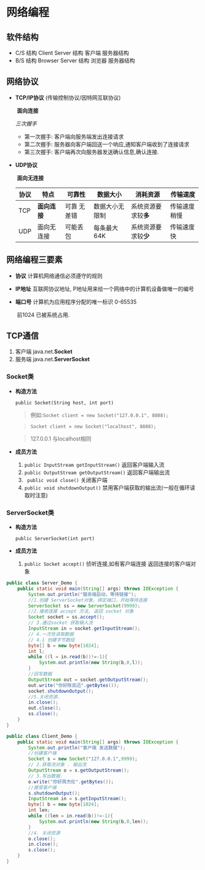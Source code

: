 # 网络编程

## 软件结构

* C/S  结构    Client Server 结构  客户端 服务器结构
* B/S  结构    Browser Server 结构  浏览器 服务器结构

## 网络协议

* **TCP/IP协议**  (传输控制协议/因特网互联协议)

  ​     **面向连接**   

  *三次握手* 

  * 第一次握手: 客户端向服务端发出连接请求
  * 第二次握手: 服务器向客户端回送一个响应,通知客户端收到了连接请求
  * 第三次握手: 客户端再次向服务器发送确认信息,确认连接.

* **UDP协议** 

  ​	**面向无连接** 

  | 协议   | 特点       | 可靠性    | 数据大小    | 消耗资源         | 传输速度   |
  | ---- | -------- | ------ | ------- | ------------ | ------ |
  | TCP  | **面向连接** | 可靠 无差错 | 数据大小无限制 | 系统资源要求较**多** | 传输速度稍慢 |
  | UDP  | 面向无连接    | 可能丢包   | 每条最大64K | 系统资源要求较**少** | 传输速度快  |



## 网络编程三要素

* **协议**   计算机网络通信必须遵守的规则

* **IP地址**   互联网协议地址,  P地址用来给一个网络中的计算机设备做唯一的编号

* **端口号**    计算机为应用程序分配的唯一标识 0-65535

  ​			前1024 已被系统占用.


## TCP通信

1. 客户端 java.net.**Socket**
2. 服务端 java.net.**ServerSocket**

### Socket类

* **构造方法**

  `public Socket(String host, int port)`

  > 例如:`Socket client = new Socket("127.0.0.1", 8888);` 

  > `Socket client = new Socket("localhost", 8888);` 

  > 127.0.0.1 与localhost相同

* **成员方法**

  1. `public InputStream getInputStream()`  返回客户端输入流
  2. `public OutputStream getOutputStream()` 返回客户端输出流
  3. ` public void close()` 关闭客户端
  4. `public void shutdownOutput()` 禁用客户端获取的输出流(一般在循环读取时注意)

### ServerSocket类

* **构造方法** 

  `public ServerSocket(int port)` 

* **成员方法** 

  1. `public Socket accept()` 侦听连接,如有客户端连接 返回连接的客户端对象

```java
public class Server_Demo {
    public static void main(String[] args) throws IOException {
        System.out.println("服务端启动，等待链接");
        //1.创建 ServerSocket对象，绑定端口，开始等待连接
        ServerSocket ss = new ServerSocket(9999);
        //2.接收连接 accept 方法, 返回 socket 对象
        Socket socket = ss.accept();
        // 3.通过socket 获取输入流
        InputStream in = socket.getInputStream();
        // 4.一次性读取数据
        // 4.1 创建字节数组
        byte[] b = new byte[1024];
        int l;
        while ((l = in.read(b))!=-1){
            System.out.println(new String(b,0,l));
        }
        //回写数据
        OutputStream out = socket.getOutputStream();
        out.write("你好陈奕迅".getBytes());
        socket.shutdownOutput();
        //5.关闭资源.
        in.close();
        out.close();
        ss.close();
    }
}
```

```java
public class Client_Demo {
    public static void main(String[] args) throws IOException {
        System.out.println("客户端 发送数据");
        //创建客户端
        Socket s = new Socket("127.0.0.1",9999);
        // 2.获取流对象 . 输出流
        OutputStream o = s.getOutputStream();
        // 3.写出数据.
        o.write("你好周杰伦".getBytes());
        //接受客户端
        s.shutdownOutput();
        InputStream in = s.getInputStream();
        byte[] b = new byte[1024];
        int len;
        while ((len = in.read(b))!=-1){
            System.out.println(new String(b,0,len));
        }
        //4. 关闭资源
        o.close();
        in.close();
        s.close();
    }
}
```

